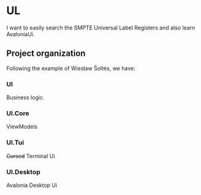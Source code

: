 # UL

I want to easily search the SMPTE Universal Label Registers and also learn AvaloniaUi.

## Project organization

Following the example of Wiesław Šoltés, we have:

### Ul

Business logic.

### Ul.Core

ViewModels

### Ul.Tui

~~Cursed~~ Terminal Ui

### Ul.Desktop

Avalonia Desktop Ui
